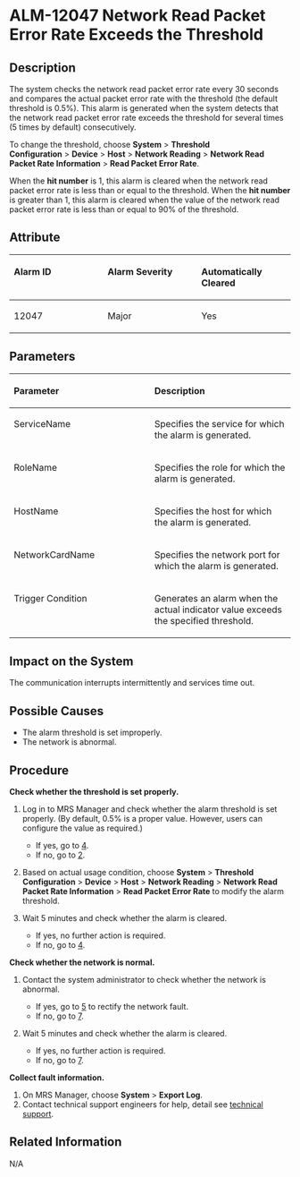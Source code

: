 # ALM-12047 Network Read Packet Error Rate Exceeds the Threshold<a name="EN-US_TOPIC_0125375303"></a>

## Description<a name="s9b68b91bac6541d1b37a9af9f01bf827"></a>

The system checks the network read packet error rate every 30 seconds and compares the actual packet error rate with the threshold \(the default threshold is 0.5%\). This alarm is generated when the system detects that the network read packet error rate exceeds the threshold for several times \(5 times by default\) consecutively.

To change the threshold, choose  **System** \> **Threshold Configuration** \> **Device** \> **Host** \> **Network Reading** \> **Network Read Packet Rate Information** \> **Read Packet Error Rate**.

When the  **hit number** is 1, this alarm is cleared when the network read packet error rate is less than or equal to the threshold. When the **hit number**  is greater than 1, this alarm is cleared when the value of the network read packet error rate is less than or equal to 90% of the threshold.

## Attribute<a name="sf61fb5c321d748c89f200b8597a73403"></a>

<a name="tadcd2144a7cf48728d24880f3e3353ce"></a>
<table><thead align="left"><tr id="r8e80a6de06094488868cafd46d5e3a0b"><th class="cellrowborder" valign="top" width="33.33333333333333%" id="mcps1.1.4.1.1"><p id="ab2a64c728b5f48f28b316bc7adc97528"><a name="ab2a64c728b5f48f28b316bc7adc97528"></a><a name="ab2a64c728b5f48f28b316bc7adc97528"></a>Alarm ID</p>
</th>
<th class="cellrowborder" valign="top" width="33.33333333333333%" id="mcps1.1.4.1.2"><p id="ab17c3e8a853e4983b2e901bf46293217"><a name="ab17c3e8a853e4983b2e901bf46293217"></a><a name="ab17c3e8a853e4983b2e901bf46293217"></a>Alarm Severity</p>
</th>
<th class="cellrowborder" valign="top" width="33.33333333333333%" id="mcps1.1.4.1.3"><p id="a4d3ea0f1b4c14505817651453b85d774"><a name="a4d3ea0f1b4c14505817651453b85d774"></a><a name="a4d3ea0f1b4c14505817651453b85d774"></a>Automatically Cleared</p>
</th>
</tr>
</thead>
<tbody><tr id="r47f4d39629aa463688124433695b71c2"><td class="cellrowborder" valign="top" width="33.33333333333333%" headers="mcps1.1.4.1.1 "><p id="a6372f1e11d8a4bb2ae7bdcff904ccd39"><a name="a6372f1e11d8a4bb2ae7bdcff904ccd39"></a><a name="a6372f1e11d8a4bb2ae7bdcff904ccd39"></a>12047</p>
</td>
<td class="cellrowborder" valign="top" width="33.33333333333333%" headers="mcps1.1.4.1.2 "><p id="adf318ee2b07447afa72f0d2a6436d1b1"><a name="adf318ee2b07447afa72f0d2a6436d1b1"></a><a name="adf318ee2b07447afa72f0d2a6436d1b1"></a>Major</p>
</td>
<td class="cellrowborder" valign="top" width="33.33333333333333%" headers="mcps1.1.4.1.3 "><p id="ab3b6065693c94181bee405fc550f2f42"><a name="ab3b6065693c94181bee405fc550f2f42"></a><a name="ab3b6065693c94181bee405fc550f2f42"></a>Yes</p>
</td>
</tr>
</tbody>
</table>

## Parameters<a name="s95454354eb634c57971a371b442cd7f6"></a>

<a name="ta924e86c49b443708c98e254688706ad"></a>
<table><thead align="left"><tr id="re64fd5472732417db00984cce0b0e038"><th class="cellrowborder" valign="top" width="50%" id="mcps1.1.3.1.1"><p id="ae8d73aa520714d459c3f00f388466322"><a name="ae8d73aa520714d459c3f00f388466322"></a><a name="ae8d73aa520714d459c3f00f388466322"></a>Parameter</p>
</th>
<th class="cellrowborder" valign="top" width="50%" id="mcps1.1.3.1.2"><p id="a7b63ede518b14ea897d7c87ecb7bbe1b"><a name="a7b63ede518b14ea897d7c87ecb7bbe1b"></a><a name="a7b63ede518b14ea897d7c87ecb7bbe1b"></a>Description</p>
</th>
</tr>
</thead>
<tbody><tr id="rfc104f06ec06435aa1862b774fd3ab9d"><td class="cellrowborder" valign="top" width="50%" headers="mcps1.1.3.1.1 "><p id="aeca56bd9ae1e44ecb5afb0a48a5610df"><a name="aeca56bd9ae1e44ecb5afb0a48a5610df"></a><a name="aeca56bd9ae1e44ecb5afb0a48a5610df"></a>ServiceName</p>
</td>
<td class="cellrowborder" valign="top" width="50%" headers="mcps1.1.3.1.2 "><p id="ac8ba6af521294f92a4e91dcb384894cb"><a name="ac8ba6af521294f92a4e91dcb384894cb"></a><a name="ac8ba6af521294f92a4e91dcb384894cb"></a>Specifies the service for which the alarm is generated.</p>
</td>
</tr>
<tr id="r7b7689796b544dd5a32615393d824349"><td class="cellrowborder" valign="top" width="50%" headers="mcps1.1.3.1.1 "><p id="a9c01823ae9b3487cb702f66b890782ef"><a name="a9c01823ae9b3487cb702f66b890782ef"></a><a name="a9c01823ae9b3487cb702f66b890782ef"></a>RoleName</p>
</td>
<td class="cellrowborder" valign="top" width="50%" headers="mcps1.1.3.1.2 "><p id="ae27b9f96f5904a04bdb390e5364004f4"><a name="ae27b9f96f5904a04bdb390e5364004f4"></a><a name="ae27b9f96f5904a04bdb390e5364004f4"></a>Specifies the role for which the alarm is generated.</p>
</td>
</tr>
<tr id="r0a3242c9dcbe48f8bb9adc560a1f5b2a"><td class="cellrowborder" valign="top" width="50%" headers="mcps1.1.3.1.1 "><p id="adcf75bfb81b24a1d91936f651910e28a"><a name="adcf75bfb81b24a1d91936f651910e28a"></a><a name="adcf75bfb81b24a1d91936f651910e28a"></a>HostName</p>
</td>
<td class="cellrowborder" valign="top" width="50%" headers="mcps1.1.3.1.2 "><p id="a563b2d74c0974a799caa8e376850152f"><a name="a563b2d74c0974a799caa8e376850152f"></a><a name="a563b2d74c0974a799caa8e376850152f"></a>Specifies the host for which the alarm is generated.</p>
</td>
</tr>
<tr id="r827c2fc4b1734d03ab9e466493cf8aac"><td class="cellrowborder" valign="top" width="50%" headers="mcps1.1.3.1.1 "><p id="a73dd12791e34451fbc56f44b8780fed3"><a name="a73dd12791e34451fbc56f44b8780fed3"></a><a name="a73dd12791e34451fbc56f44b8780fed3"></a>NetworkCardName</p>
</td>
<td class="cellrowborder" valign="top" width="50%" headers="mcps1.1.3.1.2 "><p id="a1b56cd8a1bba49dfb176496e880b2baf"><a name="a1b56cd8a1bba49dfb176496e880b2baf"></a><a name="a1b56cd8a1bba49dfb176496e880b2baf"></a>Specifies the network port for which the alarm is generated.</p>
</td>
</tr>
<tr id="rd754dd9983854d80b0a6d1f6930c5bc3"><td class="cellrowborder" valign="top" width="50%" headers="mcps1.1.3.1.1 "><p id="ac523cbefe2fe4512b7b48974edf1c5d2"><a name="ac523cbefe2fe4512b7b48974edf1c5d2"></a><a name="ac523cbefe2fe4512b7b48974edf1c5d2"></a>Trigger Condition</p>
</td>
<td class="cellrowborder" valign="top" width="50%" headers="mcps1.1.3.1.2 "><p id="abc6081578e7e4ca6a8af68597237bc57"><a name="abc6081578e7e4ca6a8af68597237bc57"></a><a name="abc6081578e7e4ca6a8af68597237bc57"></a>Generates an alarm when the actual indicator value exceeds the specified threshold.</p>
</td>
</tr>
</tbody>
</table>

## Impact on the System<a name="s10b7a87c789442a592ff31e1a043619b"></a>

The communication interrupts intermittently and services time out.

## Possible Causes<a name="s2b481a9a75ac4ebc98e3d2d2869d34dc"></a>

-   The alarm threshold is set improperly.
-   The network is abnormal.

## Procedure<a name="s877cd81dd190402c82a80642749615af"></a>

**Check whether the threshold is set properly.**

1.  Log in to MRS Manager and check whether the alarm threshold is set properly. \(By default, 0.5% is a proper value. However, users can configure the value as required.\)
    -   If yes, go to  [4](#lb71210fbe5224d1a8278676f6292e7ec).
    -   If no, go to  [2](#lfad94473d8894d5ba723a990c92dc35a).

2.  <a name="lfad94473d8894d5ba723a990c92dc35a"></a>Based on actual usage condition, choose  **System** \> **Threshold Configuration** \> **Device** \> **Host** \> **Network Reading** \> **Network Read Packet Rate Information** \> **Read Packet Error Rate**  to modify the alarm threshold.
3.  Wait 5 minutes and check whether the alarm is cleared.
    -   If yes, no further action is required.
    -   If no, go to  [4](#lb71210fbe5224d1a8278676f6292e7ec).


**Check whether the network is normal.**

1.  <a name="lb71210fbe5224d1a8278676f6292e7ec"></a>Contact the system administrator to check whether the network is abnormal.
    -   If yes, go to  [5](#l34a9b6fd4a9548318dc9177a9b41da17)  to rectify the network fault.
    -   If no, go to  [7](#lff49dc7d51bb40238bc96f71de682091).

2.  <a name="l34a9b6fd4a9548318dc9177a9b41da17"></a>Wait 5 minutes and check whether the alarm is cleared.
    -   If yes, no further action is required.
    -   If no, go to  [7](#lff49dc7d51bb40238bc96f71de682091).


**Collect fault information.**

1.  On MRS Manager, choose  **System** \> **Export Log**.
2.  <a name="lff49dc7d51bb40238bc96f71de682091"></a>Contact technical support engineers for help, detail see  [technical support](https://docs.otc.t-systems.com/en-us/public/learnmore.html).

## Related Information<a name="s5bf9ebfd4a854b9cb0654eeeac05c43d"></a>

N/A


